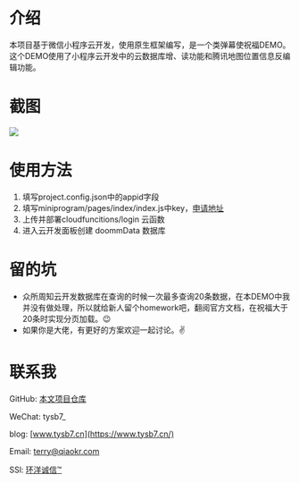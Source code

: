 # 介绍

本项目基于微信小程序云开发，使用原生框架编写，是一个类弹幕使祝福DEMO。
这个DEMO使用了小程序云开发中的云数据库增、读功能和腾讯地图位置信息反编辑功能。

# 截图

![](https://blogimg-1252809090.cos.ap-chengdu.myqcloud.com/WeChat-app-barrage/WeChat-app-barrage.jpg)

# 使用方法

1. 填写project.config.json中的appid字段
2. 填写miniprogram/pages/index/index.js中key，[申请地址](https://lbs.qq.com/)
3. 上传并部署cloudfuncitions/login 云函数
4. 进入云开发面板创建 doommData 数据库

# 留的坑 

* 众所周知云开发数据库在查询的时候一次最多查询20条数据，在本DEMO中我并没有做处理，所以就给新人留个homework吧，翻阅官方文档，在祝福大于20条时实现分页加载。😉
* 如果你是大佬，有更好的方案欢迎一起讨论。✌️

# 联系我

GitHub: [本文项目仓库](https://github.com/tysb7/WeChat-app-barrage)

WeChat: tysb7_

blog: [www.tysb7.cn](https://www.tysb7.cn/)

Email: <terry@qiaokr.com>

SSl: [环洋诚信™](https://www.trustocean.com/)